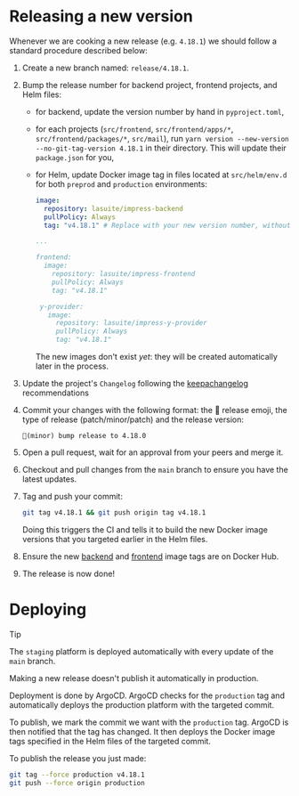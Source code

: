 # Releasing a new version

Whenever we are cooking a new release (e.g. `4.18.1`) we should follow a standard procedure described below:

1.  Create a new branch named: `release/4.18.1`.
2.  Bump the release number for backend project, frontend projects, and Helm files:

    - for backend, update the version number by hand in `pyproject.toml`,
    - for each projects (`src/frontend`, `src/frontend/apps/*`, `src/frontend/packages/*`, `src/mail`), run `yarn version --new-version --no-git-tag-version 4.18.1` in their directory. This will update their `package.json` for you,
    - for Helm, update Docker image tag in files located at `src/helm/env.d` for both `preprod` and `production` environments:

      ```yaml
      image:
        repository: lasuite/impress-backend
        pullPolicy: Always
        tag: "v4.18.1" # Replace with your new version number, without forgetting the "v" prefix

      ...

      frontend:
        image:
          repository: lasuite/impress-frontend
          pullPolicy: Always
          tag: "v4.18.1"

       y-provider:
         image:
           repository: lasuite/impress-y-provider
           pullPolicy: Always
           tag: "v4.18.1"
      ```

      The new images don't exist _yet_: they will be created automatically later in the process.

3.  Update the project's `Changelog` following the [keepachangelog](https://keepachangelog.com/en/0.3.0/) recommendations

4.  Commit your changes with the following format: the 🔖 release emoji, the type of release (patch/minor/patch) and the release version:

    ```text
    🔖(minor) bump release to 4.18.0
    ```

5.  Open a pull request, wait for an approval from your peers and merge it.
6.  Checkout and pull changes from the `main` branch to ensure you have the latest updates.
7.  Tag and push your commit:

    ```bash
    git tag v4.18.1 && git push origin tag v4.18.1
    ```

    Doing this triggers the CI and tells it to build the new Docker image versions that you targeted earlier in the Helm files.

8.  Ensure the new [backend](https://hub.docker.com/r/lasuite/impress-frontend/tags) and [frontend](https://hub.docker.com/r/lasuite/impress-frontend/tags) image tags are on Docker Hub.
9.  The release is now done!

# Deploying

> [!TIP]
> The `staging` platform is deployed automatically with every update of the `main` branch.

Making a new release doesn't publish it automatically in production.

Deployment is done by ArgoCD. ArgoCD checks for the `production` tag and automatically deploys the production platform with the targeted commit.

To publish, we mark the commit we want with the `production` tag. ArgoCD is then notified that the tag has changed. It then deploys the Docker image tags specified in the Helm files of the targeted commit.

To publish the release you just made:

```bash
git tag --force production v4.18.1
git push --force origin production
```
